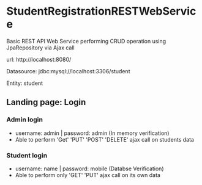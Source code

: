 # StudentRegistrationRESTWebService
Basic REST API Web Service performing CRUD operation using JpaRepository via Ajax call

url: http://localhost:8080/

Datasource: jdbc:mysql://localhost:3306/student

Entity: student

## Landing page: Login
### Admin login

* username: admin | password: admin (In memory verification)
* Able to perform 'Get' 'PUT' 'POST' 'DELETE' ajax call on students data

### Student login
* username: name | password: mobile (Databse Verification)
* Able to perform only 'GET' 'PUT' ajax call on its own data